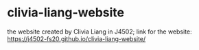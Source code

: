 # clivia-liang-website
the website created by Clivia Liang in J4502; link for the website: https://j4502-fs20.github.io/clivia-liang-website/
